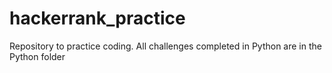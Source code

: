 # hackerrank_practice
Repository to practice coding. All challenges completed in Python are in the Python folder
